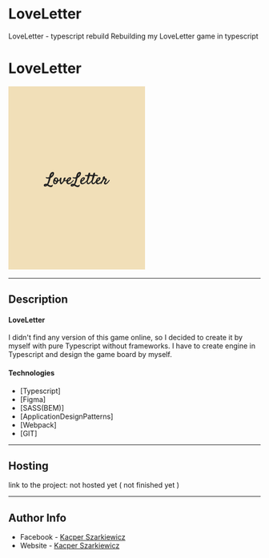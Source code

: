 # LoveLetter
LoveLetter - typescript rebuild
Rebuilding my LoveLetter game in typescript

# LoveLetter

![Project Image](https://github.com/Sharqiewicz/LoveLetter/blob/master/loveletterscreen.png)

---

## Description

#### LoveLetter
I didn't find any version of this game online, so I decided to create it by myself with pure Typescript without frameworks.
I have to create engine in Typescript and design the game board by myself.

#### Technologies

* [Typescript]
* [Figma]
* [SASS(BEM)]
* [ApplicationDesignPatterns]
* [Webpack]
* [GIT]

---

## Hosting
link to the project: not hosted yet ( not finished yet )

---

## Author Info

- Facebook - [Kacper Szarkiewicz](https://www.facebook.com/SharqizSCI/)
- Website - [Kacper Szarkiewicz](sharqi.netlify.app)